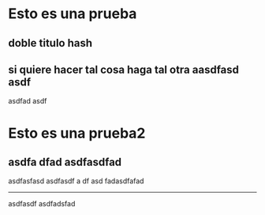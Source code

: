 # Esto es una prueba
## doble titulo hash
si quiere hacer tal cosa haga tal otra
aasdfasd
asdf
----------
asdfad
asdf
# Esto es una prueba2
asdfa
dfad
asdfasdfad
-------
asdfasfasd
asdfasdf
a
df
asd
fadasdfafad
_____________
asdfasdf
asdfadsfad
